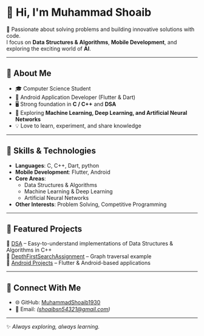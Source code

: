 # 👋 Hi, I'm Muhammad Shoaib  

🚀 Passionate about solving problems and building innovative solutions with code.  
I focus on **Data Structures & Algorithms**, **Mobile Development**, and exploring the exciting world of **AI**.  

---

## 🔹 About Me  
- 🎓 Computer Science Student  
- 📱 Android Application Developer (Flutter & Dart)  
- 🖥️ Strong foundation in **C / C++** and **DSA**  
- 🤖 Exploring **Machine Learning, Deep Learning, and Artificial Neural Networks**  
- 💡 Love to learn, experiment, and share knowledge  

---

## 🔹 Skills & Technologies  
- **Languages**: C, C++, Dart, python  
- **Mobile Development**: Flutter, Android  
- **Core Areas**:  
  - Data Structures & Algorithms  
  - Machine Learning & Deep Learning  
  - Artificial Neural Networks  
- **Other Interests**: Problem Solving, Competitive Programming  

---

## 🔹 Featured Projects  
🔸 [DSA](https://github.com/MuhammadShoaib1930/DSA) – Easy-to-understand implementations of Data Structures & Algorithms in C++  
🔸 [DepthFirstSearchAssignment](https://github.com/MuhammadShoaib1930/DepthFirstSearchAssignment) – Graph traversal example  
🔸 [Android Projects](https://github.com/MuhammadShoaib1930) – Flutter & Android-based applications  

---

## 🔹 Connect With Me  
- 🌐 GitHub: [MuhammadShoaib1930](https://github.com/MuhammadShoaib1930)  
- 📧 Email: *(shoaibsn54321@gmail.com)*  

---
✨ *Always exploring, always learning.*  
